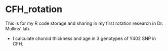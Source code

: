 # CFH_rotation

This is for my R code storage and sharing in my first rotation research in Dr. Mullins' lab.
- I calculate choroid thickness and age in 3 genotypes of Y402 SNP in CFH.
